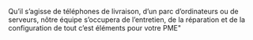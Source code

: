 ---
---

Qu’il s’agisse de téléphones de livraison, d’un parc d’ordinateurs ou de serveurs, nôtre équipe s’occupera de l’entretien, de la réparation et de la configuration de tout c’est éléments pour votre PME"
